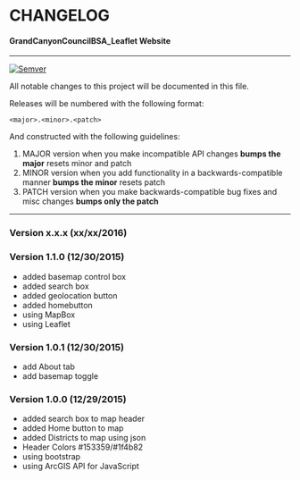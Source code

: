 # CHANGELOG #
#### GrandCanyonCouncilBSA_Leaflet Website ####
***********************************************

[![Semver](http://img.shields.io/SemVer/2.0.0.png)](http://semver.org/spec/v2.0.0.html)

All notable changes to this project will be documented in this file.

Releases will be numbered with the following format:

`<major>.<minor>.<patch>`

And constructed with the following guidelines:

1. MAJOR version when you make incompatible API changes **bumps the major** resets minor and patch
2. MINOR version when you add functionality in a backwards-compatible manner **bumps the minor** resets patch
3. PATCH version when you make backwards-compatible bug fixes and misc changes **bumps only the patch**

***********************************************

### Version x.x.x  (xx/xx/2016)

### Version 1.1.0  (12/30/2015)

* added basemap control box
* added search box
* added geolocation button
* added homebutton
* using MapBox
* using Leaflet

### Version 1.0.1  (12/30/2015)

* add About tab
* add basemap toggle

### Version 1.0.0  (12/29/2015)

* added search box to map header
* added Home button to map
* added Districts to map using json
* Header Colors #153359/#1f4b82
* using bootstrap
* using ArcGIS API for JavaScript


